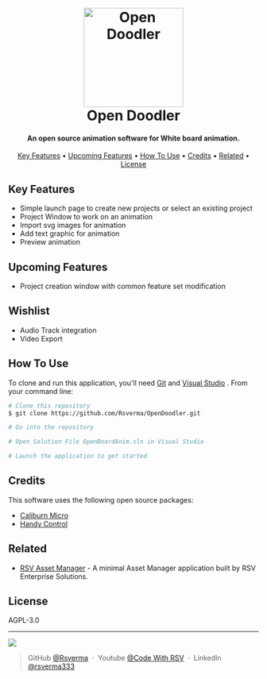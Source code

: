 <h1 align="center">
  <br>
  <img src="https://raw.githubusercontent.com/Rsverma/OpenDoodler/main/OpenBoardAnim/Resources/App.ico" alt="Open Doodler" width="200">
  <br>
  Open Doodler
  <br>
</h1>

<h4 align="center">An open source animation software for White board animation.</h4>

<p align="center">
  <a href="#key-features">Key Features</a> •
  <a href="#upcoming-features">Upcoming Features</a> •
  <a href="#how-to-use">How To Use</a> •
  <a href="#credits">Credits</a> •
  <a href="#related">Related</a> •
  <a href="#license">License</a>
</p>

## Key Features

* Simple launch page to create new projects or select an existing project
* Project Window to work on an animation
* Import svg images for animation
* Add text graphic for animation
* Preview animation

## Upcoming Features
* Project creation window with common feature set modification

## Wishlist
* Audio Track integration
* Video Export

## How To Use

To clone and run this application, you'll need [Git](https://git-scm.com) and [Visual Studio](https://visualstudio.microsoft.com/) . From your command line:

```bash
# Clone this repository
$ git clone https://github.com/Rsverma/OpenDoodler.git

# Go into the repository

# Open Solution File OpenBoardAnim.sln in Visual Studio

# Launch the application to get started
```

## Credits

This software uses the following open source packages:

- [Caliburn Micro](https://caliburnmicro.com/)
- [Handy Control](https://github.com/HandyOrg/HandyControl)

## Related

- [RSV Asset Manager](https://github.com/Rsverma/RSVAssetManager) - A minimal Asset Manager application built by RSV Enterprise Solutions.

## License

AGPL-3.0 

---
<a href="mailto:rsverma333@gmail.com"><img src="https://img.shields.io/badge/gmail-%23DD0031.svg?&style=for-the-badge&logo=gmail&logoColor=white"/></a>
> GitHub [@Rsverma](https://github.com/Rsverma) &nbsp;&middot;&nbsp;
> Youtube [@Code With RSV](https://www.youtube.com/channel/UCHXfV0ENFtcM-rBEe3FyvAg) &nbsp;&middot;&nbsp;
> LinkedIn [@rsverma333](https://www.linkedin.com/in/rsverma333/)
